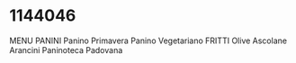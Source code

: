 # 1144046
MENU
PANINI
	Panino Primavera
	Panino Vegetariano
FRITTI
	Olive Ascolane
	Arancini
Paninoteca Padovana
